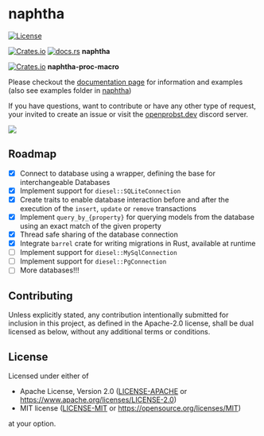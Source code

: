 <!--
SPDX-FileCopyrightText: 2021 Lewin Probst, M.Sc. <info@emirror.de>

SPDX-License-Identifier: MIT OR Apache-2.0
-->

# naphtha

[![License](https://img.shields.io/badge/license-MIT%2FApache--2.0-informational?style=flat-square)](COPYRIGHT.md)

[![Crates.io](https://img.shields.io/crates/v/naphtha.svg)](https://crates.io/crates/naphtha) [![docs.rs](https://img.shields.io/docsrs/naphtha?style=flat-square)](https://docs.rs/naphtha) **naphtha**

[![Crates.io](https://img.shields.io/crates/v/naphtha-proc-macro.svg)](https://crates.io/crates/naphtha-proc-macro) **naphtha-proc-macro**

Please checkout the [documentation page](https://docs.rs/naphtha) for information and examples (also see examples folder in [naphtha](./naphtha/examples))

If you have questions, want to contribute or have any other type of request, your invited to create an issue or visit the [openprobst.dev](https://openprobst.dev) discord server.

![](https://img.shields.io/discord/855726181142495242?color=154683&label=discord&style=flat-square)

## Roadmap

- [x] Connect to database using a wrapper, defining the base for interchangeable Databases
- [x] Implement support for `diesel::SQLiteConnection`
- [x] Create traits to enable database interaction before and after the execution of the `insert`, `update` or `remove` transactions
- [x] Implement `query_by_{property}` for querying models from the database using an exact match of the given property
- [x] Thread safe sharing of the database connection
- [x] Integrate `barrel` crate for writing migrations in Rust, available at runtime
- [ ] Implement support for `diesel::MySqlConnection`
- [ ] Implement support for `diesel::PgConnection`
- [ ] More databases!!!

## Contributing

Unless explicitly stated, any contribution intentionally submitted
for inclusion in this project, as defined in the Apache-2.0 license, shall be
dual licensed as below, without any additional terms or conditions.

## License

Licensed under either of

- Apache License, Version 2.0 ([LICENSE-APACHE](LICENSE-APACHE) or
  https://www.apache.org/licenses/LICENSE-2.0)
- MIT license ([LICENSE-MIT](LICENSE-MIT) or
  https://opensource.org/licenses/MIT)

at your option.
